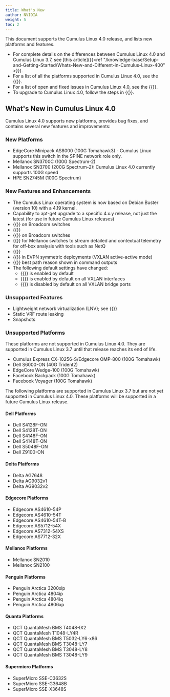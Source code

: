 ```yaml
---
title: What's New
author: NVIDIA
weight: 5
toc: 2
---
```

This document supports the Cumulus Linux 4.0 release, and lists new platforms and features.

- For complete details on the differences between Cumulus Linux 4.0 and Cumulus Linux 3.7, see [this article]({{<ref "/knowledge-base/Setup-and-Getting-Started/Whats-New-and-Different-in-Cumulus-Linux-400" >}}).
- For a list of all the platforms supported in Cumulus Linux 4.0, see the {{<exlink url="www.nvidia.com/en-us/networking/ethernet-switching/hardware-compatibility-list/" text="Hardware Compatibility List (HCL)">}}.
- For a list of open and fixed issues in Cumulus Linux 4.0, see the {{<link url="Cumulus-Linux-4.0-Release-Notes" text="Cumulus Linux 4.0 Release Notes">}}.
- To upgrade to Cumulus Linux 4.0, follow the steps in {{<link url="Upgrading-Cumulus-Linux">}}.

## What's New in Cumulus Linux 4.0

Cumulus Linux 4.0 supports new platforms, provides bug fixes, and contains several new features and improvements:

### New Platforms

- EdgeCore Minipack AS8000 (100G Tomahawk3) - Cumulus Linux supports this switch in the SPINE network role only.
- Mellanox SN3700C (100G Spectrum-2)
- Mellanox SN3700 (200G Spectrum-2): Cumulus Linux 4.0 currently supports 100G speed
- HPE SN2745M (100G Spectrum)

### New Features and Enhancements

- The Cumulus Linux operating system is now based on Debian Buster (version 10) with a 4.19 kernel.
- Capability to apt-get upgrade to a specific 4.x.y release, not just the latest (for use in future Cumulus Linux releases)
- {{<link url="EVPN-BUM-Traffic-with-PIM-SM" text="EVPN BUM traffic handling using PIM-SM">}} on Broadcom switches
- {{<link url="Protocol-Independent-Multicast-PIM#pim-active-active-with-mlag" text="PIM active-active with MLAG">}}
- {{<link url="Port-Security" text="Port security">}} on Broadcom switches
- {{<link title="Mellanox What Just Happened (WJH)" text="What Just Happened WJH">}} for Mellanox switches to stream detailed and contextual telemetry for off-box analysis with tools such as NetQ
- {{<link url="Back-up-and-Restore" text="New backup and restore utility">}}
- {{<link url="Inter-subnet-Routing#advertise-primary-ip-address-vxlan-active-active-mode" text="Advertise Primary IP Address for type-5 routes">}} in EVPN symmetric deployments (VXLAN active-active mode)
- {{<link url="Border-Gateway-Protocol-BGP" text="BGP">}} best path reason shown in command outputs
- The following default settings have changed:
    - {{<link url="Management-VRF" text="Management VRF">}} is enabled by default
    - {{<link url="Basic-Configuration" text="ARP/ND suppression">}} is enabled by default on all VXLAN interfaces
    - {{<link url="Basic-Configuration" text="MAC learning">}} is disabled by default on all VXLAN bridge ports

### Unsupported Features

- Lightweight network virtualization (LNV); see {{<link url="Migrating-from-LNV-to-EVPN" text="Migrating from LNV to EVPN">}}
- Static VRF route leaking
- Snapshots

### Unsupported Platforms

These platforms are not supported in Cumulus Linux 4.0. They are supported in Cumulus Linux 3.7 until that release reaches its end of life.

- Cumulus Express CX-10256-S/Edgecore OMP-800 (100G Tomahawk)
- Dell S6000-ON (40G Trident2)
- EdgeCore Wedge-100 (100G Tomahawk)
- Facebook Backpack (100G Tomahawk)
- Facebook Voyager (100G Tomahawk)

The following platforms are supported in Cumulus Linux 3.7 but are not yet supported in Cumulus Linux 4.0. These platforms will be supported in a future Cumulus Linux release.

#### Dell Platforms
- Dell S4128F-ON
- Dell S4128T-ON
- Dell S4148F-ON
- Dell S4148T-ON
- Dell S5048F-ON
- Dell Z9100-ON

#### Delta Platforms

- Delta AG7648
- Delta AG9032v1
- Delta AG9032v2

#### Edgecore Platforms

- Edgecore AS4610-54P
- Edgecore AS4610-54T
- Edgecore AS4610-54T-B
- Edgecore AS5712-54X
- Edgecore AS7312-54XS
- Edgecore AS7712-32X

#### Mellanox Platforms

- Mellanox SN2010
- Mellanox SN2100

#### Penguin Platforms

- Penguin Arctica 3200xlp
- Penguin Arctica 4804ip
- Penguin Arctica 4804iq
- Penguin Arctica 4806xp

#### Quanta Platforms

- QCT QuantaMesh BMS T4048-IX2
- QCT QuantaMesh T1048-LY4R
- QCT QuantaMesh BMS T5032-LY6-x86
- QCT QuantaMesh BMS T3048-LY7
- QCT QuantaMesh BMS T3048-LY8
- QCT QuantaMesh BMS T3048-LY9

#### Supermicro Platforms

- SuperMicro SSE-C3632S
- SuperMicro SSE-G3648B
- SuperMicro SSE-X3648S
